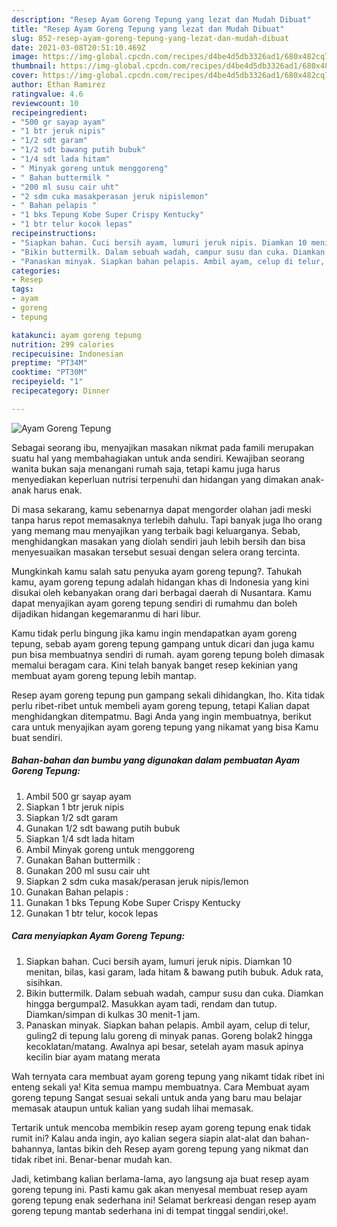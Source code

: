 ```yaml
---
description: "Resep Ayam Goreng Tepung yang lezat dan Mudah Dibuat"
title: "Resep Ayam Goreng Tepung yang lezat dan Mudah Dibuat"
slug: 852-resep-ayam-goreng-tepung-yang-lezat-dan-mudah-dibuat
date: 2021-03-08T20:51:10.469Z
image: https://img-global.cpcdn.com/recipes/d4be4d5db3326ad1/680x482cq70/ayam-goreng-tepung-foto-resep-utama.jpg
thumbnail: https://img-global.cpcdn.com/recipes/d4be4d5db3326ad1/680x482cq70/ayam-goreng-tepung-foto-resep-utama.jpg
cover: https://img-global.cpcdn.com/recipes/d4be4d5db3326ad1/680x482cq70/ayam-goreng-tepung-foto-resep-utama.jpg
author: Ethan Ramirez
ratingvalue: 4.6
reviewcount: 10
recipeingredient:
- "500 gr sayap ayam"
- "1 btr jeruk nipis"
- "1/2 sdt garam"
- "1/2 sdt bawang putih bubuk"
- "1/4 sdt lada hitam"
- " Minyak goreng untuk menggoreng"
- " Bahan buttermilk "
- "200 ml susu cair uht"
- "2 sdm cuka masakperasan jeruk nipislemon"
- " Bahan pelapis "
- "1 bks Tepung Kobe Super Crispy Kentucky"
- "1 btr telur kocok lepas"
recipeinstructions:
- "Siapkan bahan. Cuci bersih ayam, lumuri jeruk nipis. Diamkan 10 menitan, bilas, kasi garam, lada hitam &amp; bawang putih bubuk. Aduk rata, sisihkan."
- "Bikin buttermilk. Dalam sebuah wadah, campur susu dan cuka. Diamkan hingga bergumpal2. Masukkan ayam tadi, rendam dan tutup. Diamkan/simpan di kulkas 30 menit-1 jam."
- "Panaskan minyak. Siapkan bahan pelapis. Ambil ayam, celup di telur, guling2 di tepung lalu goreng di minyak panas. Goreng bolak2 hingga kecoklatan/matang. Awalnya api besar, setelah ayam masuk apinya kecilin biar ayam matang merata"
categories:
- Resep
tags:
- ayam
- goreng
- tepung

katakunci: ayam goreng tepung 
nutrition: 299 calories
recipecuisine: Indonesian
preptime: "PT34M"
cooktime: "PT30M"
recipeyield: "1"
recipecategory: Dinner

---
```



![Ayam Goreng Tepung](https://img-global.cpcdn.com/recipes/d4be4d5db3326ad1/680x482cq70/ayam-goreng-tepung-foto-resep-utama.jpg)

Sebagai seorang ibu, menyajikan masakan nikmat pada famili merupakan suatu hal yang membahagiakan untuk anda sendiri. Kewajiban seorang  wanita bukan saja menangani rumah saja, tetapi kamu juga harus menyediakan keperluan nutrisi terpenuhi dan hidangan yang dimakan anak-anak harus enak.

Di masa  sekarang, kamu sebenarnya dapat mengorder olahan jadi meski tanpa harus repot memasaknya terlebih dahulu. Tapi banyak juga lho orang yang memang mau menyajikan yang terbaik bagi keluarganya. Sebab, menghidangkan masakan yang diolah sendiri jauh lebih bersih dan bisa menyesuaikan masakan tersebut sesuai dengan selera orang tercinta. 



Mungkinkah kamu salah satu penyuka ayam goreng tepung?. Tahukah kamu, ayam goreng tepung adalah hidangan khas di Indonesia yang kini disukai oleh kebanyakan orang dari berbagai daerah di Nusantara. Kamu dapat menyajikan ayam goreng tepung sendiri di rumahmu dan boleh dijadikan hidangan kegemaranmu di hari libur.

Kamu tidak perlu bingung jika kamu ingin mendapatkan ayam goreng tepung, sebab ayam goreng tepung gampang untuk dicari dan juga kamu pun bisa membuatnya sendiri di rumah. ayam goreng tepung boleh dimasak memalui beragam cara. Kini telah banyak banget resep kekinian yang membuat ayam goreng tepung lebih mantap.

Resep ayam goreng tepung pun gampang sekali dihidangkan, lho. Kita tidak perlu ribet-ribet untuk membeli ayam goreng tepung, tetapi Kalian dapat menghidangkan ditempatmu. Bagi Anda yang ingin membuatnya, berikut cara untuk menyajikan ayam goreng tepung yang nikamat yang bisa Kamu buat sendiri.

<!--inarticleads1-->

##### Bahan-bahan dan bumbu yang digunakan dalam pembuatan Ayam Goreng Tepung:

1. Ambil 500 gr sayap ayam
1. Siapkan 1 btr jeruk nipis
1. Siapkan 1/2 sdt garam
1. Gunakan 1/2 sdt bawang putih bubuk
1. Siapkan 1/4 sdt lada hitam
1. Ambil  Minyak goreng untuk menggoreng
1. Gunakan  Bahan buttermilk :
1. Gunakan 200 ml susu cair uht
1. Siapkan 2 sdm cuka masak/perasan jeruk nipis/lemon
1. Gunakan  Bahan pelapis :
1. Gunakan 1 bks Tepung Kobe Super Crispy Kentucky
1. Gunakan 1 btr telur, kocok lepas




<!--inarticleads2-->

##### Cara menyiapkan Ayam Goreng Tepung:

1. Siapkan bahan. Cuci bersih ayam, lumuri jeruk nipis. Diamkan 10 menitan, bilas, kasi garam, lada hitam &amp; bawang putih bubuk. Aduk rata, sisihkan.
1. Bikin buttermilk. Dalam sebuah wadah, campur susu dan cuka. Diamkan hingga bergumpal2. Masukkan ayam tadi, rendam dan tutup. Diamkan/simpan di kulkas 30 menit-1 jam.
1. Panaskan minyak. Siapkan bahan pelapis. Ambil ayam, celup di telur, guling2 di tepung lalu goreng di minyak panas. Goreng bolak2 hingga kecoklatan/matang. Awalnya api besar, setelah ayam masuk apinya kecilin biar ayam matang merata




Wah ternyata cara membuat ayam goreng tepung yang nikamt tidak ribet ini enteng sekali ya! Kita semua mampu membuatnya. Cara Membuat ayam goreng tepung Sangat sesuai sekali untuk anda yang baru mau belajar memasak ataupun untuk kalian yang sudah lihai memasak.

Tertarik untuk mencoba membikin resep ayam goreng tepung enak tidak rumit ini? Kalau anda ingin, ayo kalian segera siapin alat-alat dan bahan-bahannya, lantas bikin deh Resep ayam goreng tepung yang nikmat dan tidak ribet ini. Benar-benar mudah kan. 

Jadi, ketimbang kalian berlama-lama, ayo langsung aja buat resep ayam goreng tepung ini. Pasti kamu gak akan menyesal membuat resep ayam goreng tepung enak sederhana ini! Selamat berkreasi dengan resep ayam goreng tepung mantab sederhana ini di tempat tinggal sendiri,oke!.


